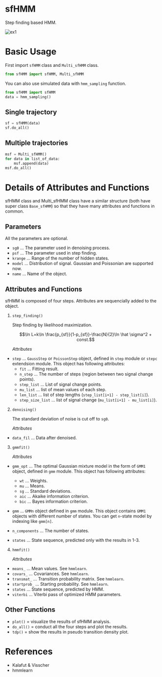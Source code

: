 # sfHMM
Step finding based HMM.

![ex1](animation.gif)

# Basic Usage

First import `sfHMM` class and `Multi_sfHMM` class.

```python
from sfHMM import sfHMM, Multi_sfHMM
```

You can also use simulated data with `hmm_sampling` function.

```python
from sfHMM import sfHMM
data = hmm_sampling()
```

## Single trajectory

```python
sf = sfHMM(data)
sf.do_all()
```

## Multiple trajectories

```python
msf = Multi_sfHMM()
for data in list_of_data:
    msf.append(data)
msf.do_all()
```

# Details of Attributes and Functions
sfHMM class and Multi_sfHMM class have a similar structure (both have super class `Base_sfHMM`) so that they have many attributes and functions in common.

## Parameters
All the parameters are optional.
- `sg0` ... The parameter used in denoising process.
- `psf` ... The parameter used in step finding.
- `krange` ... Range of the number of hidden states.
- `model` ... Distribution of signal. Gaussian and Poissonian are supported now.
- `name` ... Name of the object.

## Attributes and Functions

sfHMM is composed of four steps. Attributes are sequencially added to the object.

1. `step_finding()`
   
    Step finding by likelihood maximization.
    
    $$\ln L=k\ln \frac{p_{sf}}{1-p_{sf}}-\frac{N}{2}\ln \hat \sigma^2 + const.$$

    *Attributes*

  - `step` ... `GaussStep` or `PoissonStep` object, defined in `step` module or `stepc` extendsion module. This object has following attributes:
    - `fit` ... Fitting result.
    - `n_step` ... The number of steps (region between two signal change points).
    - `step_list` ... List of signal change points.
    - `mu_list` ... list of mean values of each step.
    - `len_list` ... list of step lengths (`step_list[i+1] - step_list[i]`).
    - `step_size_list` ... list of signal change (`mu_list[i+1] - mu_list[i]`). 

2. `denoising()`

    The standard deviation of noise is cut off to `sg0`.
  
    *Attributes*

  - `data_fil` ... Data after denoised.

3. `gmmfit()`
   
    *Attributes*
    
  - `gmm_opt` ... The optimal Gaussian mixture model in the form of `GMM1` object, defined in `gmm` module. This object has following attributes:

    - `wt` ... Weights.
    - `mu` ... Means.
    - `sg` ... Standard deviations.
    - `aic` ... Akaike information criterion.
    - `bic` ... Bayes information criterion.

  - `gmm` ... `GMMn` object defined in `gmm` module. This object contains `GMM1` objects with different number of states. You can get `n`-state model by indexing like `gmm[n]`.
  - `n_components` ... The number of states.
  - `states` ... State sequence, predicted only with the results in 1-3.

4. `hmmfit()`

    *Attributes*

  - `means_` ... Mean values. See `hmmlearn`.
  - `covars_` ... Covariances. See `hmmlearn`.
  - `transmat_` ... Transition probability matrix. See `hmmlearn`.
  - `startprob_` ... Starting probability. See `hmmlearn`.
  - `states` ... State sequence, predicted by HMM.
  - `viterbi` ... Viterbi pass of optimized HMM parameters.

## Other Functions

- `plot()` = visualize the results of sfHMM analysis.
- `do_all()` = conduct all the four steps and plot the results.
- `tdp()` = show the results in pseudo transition density plot.




# References
- Kalafut & Visscher
- hmmlearn
